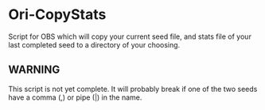 # Ori-CopyStats

Script for OBS which will copy your current seed file, and stats file of your last completed seed to a directory of your choosing.

## WARNING
This script is not yet complete. It will probably break if one of the two seeds have a comma (,) or pipe (|) in the name.